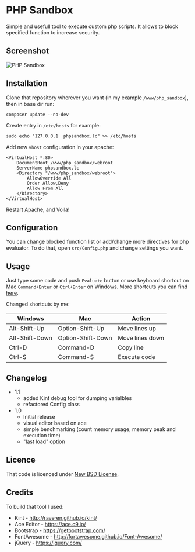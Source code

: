 # PHP Sandbox

Simple and usefull tool to execute custom php scripts. It allows to block specified function to increase security.

## Screenshot

<img src="http://blog.lugowski.eu/wp-content/uploads/2016/02/php_sandbox.png?v=1.1" alt="PHP Sandbox" border="0" />

## Installation

Clone that repository wherever you want (in my example `/www/php_sandbox`), then in base dir run:

```
composer update --no-dev
```

Create entry in `/etc/hosts` for example:

```
sudo echo "127.0.0.1  phpsandbox.lc" >> /etc/hosts
```

Add new `vhost` configuration in your apache:

```
<VirtualHost *:80>
    DocumentRoot /www/php_sandbox/webroot
    ServerName phpsandbox.lc
    <Directory "/www/php_sandbox/webroot">
        AllowOverride All
        Order Allow,Deny
        Allow From All
    </Directory>
</VirtualHost>
```

Restart Apache, and Voila!

## Configuration

You can change blocked function list or add/change more directives for php evaluator. To do that, open `src/Config.php` 
and change settings you want.

## Usage

Just type some code and push `Evaluate` button or use keyboard shortcut on Mac `Command+Enter` or `Ctrl+Enter` on Windows.
More shortcuts you can find [here](https://github.com/ajaxorg/ace/wiki/Default-Keyboard-Shortcuts).

Changed shortcuts by me:

Windows | Mac | Action
--- | --- | ---
Alt-Shift-Up | Option-Shift-Up | Move lines up
Alt-Shift-Down | Option-Shift-Down | Move lines down
Ctrl-D | Command-D | Copy line
Ctrl-S | Command-S | Execute code

## Changelog

- 1.1
  - added Kint debug tool for dumping varialbles
  - refactored Config class
- 1.0
  - Initial release
  - visual editor based on ace
  - simple benchmarking (count memory usage, memory peak and execution time)
  - "last load" option

## Licence

That code is licenced under [New BSD License](https://opensource.org/licenses/BSD-3-Clause).

## Credits

To build that tool I used:

- Kint - http://raveren.github.io/kint/
- Ace Editor - https://ace.c9.io/
- Bootstrap - https://getbootstrap.com/
- FontAwesome - http://fortawesome.github.io/Font-Awesome/
- jQuery - https://jquery.com/
